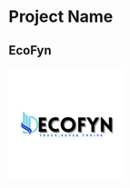 # Project Name 

 ## EcoFyn

<img width ="200px" src="https://github.com/marianakibuuka/finance_tracker/blob/main/Images/ecofyn.jpg">

<br> 




